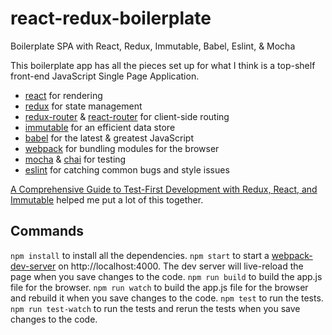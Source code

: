 # react-redux-boilerplate
Boilerplate SPA with React, Redux, Immutable, Babel, Eslint, & Mocha

This boilerplate app has all the pieces set up for what I think is a top-shelf front-end JavaScript Single Page Application.

* [react](http://facebook.github.io/react/) for rendering
* [redux](http://redux.js.org/) for state management
* [redux-router](https://github.com/rackt/redux-router) & [react-router](https://github.com/rackt/react-router) for client-side routing
* [immutable](http://facebook.github.io/immutable-js/) for an efficient data store
* [babel](http://babeljs.io/) for the latest & greatest JavaScript
* [webpack](https://webpack.github.io/) for bundling modules for the browser
* [mocha](http://mochajs.org/) & [chai](http://chaijs.com/) for testing
* [eslint](http://eslint.org/) for catching common bugs and style issues

[A Comprehensive Guide to Test-First Development with Redux, React, and Immutable](http://teropa.info/blog/2015/09/10/full-stack-redux-tutorial.html) helped me put a lot of this together.

## Commands

`npm install` to install all the dependencies.
`npm start` to start a [webpack-dev-server](https://webpack.github.io/docs/webpack-dev-server.html) on http://localhost:4000. The dev server will live-reload the page when you save changes to the code.
`npm run build` to build the app.js file for the browser.
`npm run watch` to build the app.js file for the browser and rebuild it when you save changes to the code.
`npm test` to run the tests.
`npm run test-watch` to run the tests and rerun the tests when you save changes to the code.
